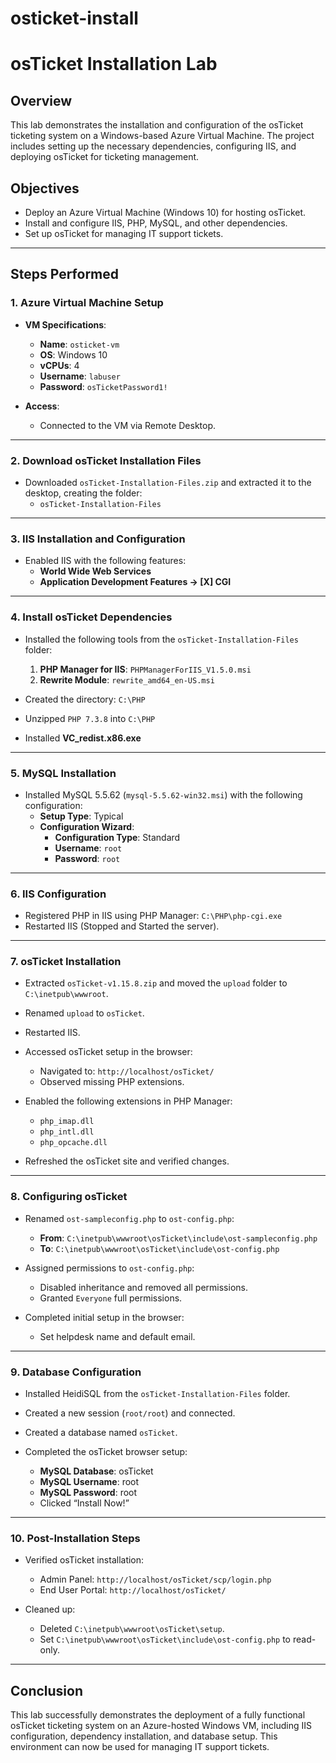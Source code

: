 # osticket-install
# **osTicket Installation Lab**

## **Overview**
This lab demonstrates the installation and configuration of the osTicket ticketing system on a Windows-based Azure Virtual Machine. The project includes setting up the necessary dependencies, configuring IIS, and deploying osTicket for ticketing management.

## **Objectives**
- Deploy an Azure Virtual Machine (Windows 10) for hosting osTicket.
- Install and configure IIS, PHP, MySQL, and other dependencies.
- Set up osTicket for managing IT support tickets.

---

## **Steps Performed**

### **1. Azure Virtual Machine Setup**
- **VM Specifications**:
  - **Name**: `osticket-vm`
  - **OS**: Windows 10
  - **vCPUs**: 4
  - **Username**: `labuser`
  - **Password**: `osTicketPassword1!`

- **Access**:
  - Connected to the VM via Remote Desktop.

---

### **2. Download osTicket Installation Files**
- Downloaded `osTicket-Installation-Files.zip` and extracted it to the desktop, creating the folder:
  - `osTicket-Installation-Files`

---

### **3. IIS Installation and Configuration**
- Enabled IIS with the following features:
  - **World Wide Web Services**
  - **Application Development Features -> [X] CGI**

---

### **4. Install osTicket Dependencies**
- Installed the following tools from the `osTicket-Installation-Files` folder:
  1. **PHP Manager for IIS**: `PHPManagerForIIS_V1.5.0.msi`
  2. **Rewrite Module**: `rewrite_amd64_en-US.msi`

- Created the directory: `C:\PHP`
- Unzipped `PHP 7.3.8` into `C:\PHP`
- Installed **VC_redist.x86.exe**

---

### **5. MySQL Installation**
- Installed MySQL 5.5.62 (`mysql-5.5.62-win32.msi`) with the following configuration:
  - **Setup Type**: Typical
  - **Configuration Wizard**:
    - **Configuration Type**: Standard
    - **Username**: `root`
    - **Password**: `root`

---

### **6. IIS Configuration**
- Registered PHP in IIS using PHP Manager: `C:\PHP\php-cgi.exe`
- Restarted IIS (Stopped and Started the server).

---

### **7. osTicket Installation**
- Extracted `osTicket-v1.15.8.zip` and moved the `upload` folder to `C:\inetpub\wwwroot`.
- Renamed `upload` to `osTicket`.
- Restarted IIS.

- Accessed osTicket setup in the browser:
  - Navigated to: `http://localhost/osTicket/`
  - Observed missing PHP extensions.

- Enabled the following extensions in PHP Manager:
  - `php_imap.dll`
  - `php_intl.dll`
  - `php_opcache.dll`

- Refreshed the osTicket site and verified changes.

---

### **8. Configuring osTicket**
- Renamed `ost-sampleconfig.php` to `ost-config.php`:
  - **From**: `C:\inetpub\wwwroot\osTicket\include\ost-sampleconfig.php`
  - **To**: `C:\inetpub\wwwroot\osTicket\include\ost-config.php`

- Assigned permissions to `ost-config.php`:
  - Disabled inheritance and removed all permissions.
  - Granted `Everyone` full permissions.

- Completed initial setup in the browser:
  - Set helpdesk name and default email.

---

### **9. Database Configuration**
- Installed HeidiSQL from the `osTicket-Installation-Files` folder.
- Created a new session (`root/root`) and connected.
- Created a database named `osTicket`.

- Completed the osTicket browser setup:
  - **MySQL Database**: osTicket
  - **MySQL Username**: root
  - **MySQL Password**: root
  - Clicked “Install Now!”

---

### **10. Post-Installation Steps**
- Verified osTicket installation:
  - Admin Panel: `http://localhost/osTicket/scp/login.php`
  - End User Portal: `http://localhost/osTicket/`

- Cleaned up:
  - Deleted `C:\inetpub\wwwroot\osTicket\setup`.
  - Set `C:\inetpub\wwwroot\osTicket\include\ost-config.php` to read-only.

---

## **Conclusion**
This lab successfully demonstrates the deployment of a fully functional osTicket ticketing system on an Azure-hosted Windows VM, including IIS configuration, dependency installation, and database setup. This environment can now be used for managing IT support tickets.

